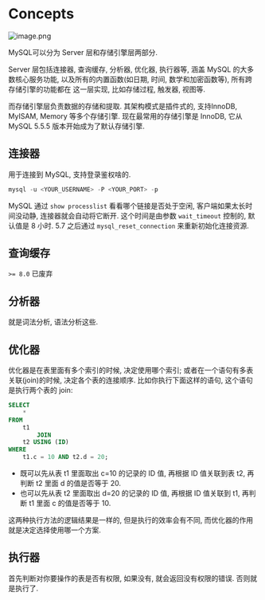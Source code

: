 # Concepts

![image.png](https://edge.yancey.app/beg/v25x9ki8-1695707243638.png)

MySQL可以分为 Server 层和存储引擎层两部分.

Server 层包括连接器, 查询缓存, 分析器, 优化器, 执行器等, 涵盖 MySQL 的大多数核心服务功能, 以及所有的内置函数(如日期, 时间, 数学和加密函数等), 所有跨存储引擎的功能都在 这一层实现, 比如存储过程, 触发器, 视图等.

而存储引擎层负责数据的存储和提取. 其架构模式是插件式的, 支持InnoDB, MyISAM,  Memory 等多个存储引擎. 现在最常用的存储引擎是 InnoDB, 它从 MySQL 5.5.5 版本开始成为了默认存储引擎.

## 连接器

用于连接到 MySQL, 支持登录鉴权啥的.

```sql
mysql -u <YOUR_USERNAME> -P <YOUR_PORT> -p
```

MySQL 通过 `show processlist` 看看哪个链接是否处于空闲, 客户端如果太长时间没动静, 连接器就会自动将它断开. 这个时间是由参数 `wait_timeout` 控制的, 默认值是 8 小时. 5.7 之后通过 `mysql_reset_connection` 来重新初始化连接资源.

## 查询缓存

`>= 8.0` 已废弃

## 分析器

就是词法分析, 语法分析这些.

## 优化器

优化器是在表里面有多个索引的时候, 决定使用哪个索引; 或者在一个语句有多表关联(join)的时候, 决定各个表的连接顺序. 比如你执行下面这样的语句, 这个语句是执行两个表的 join:

```sql
SELECT 
    *
FROM
    t1
        JOIN
    t2 USING (ID)
WHERE
    t1.c = 10 AND t2.d = 20;
```

- 既可以先从表 t1 里面取出 c=10 的记录的 ID 值, 再根据 ID 值关联到表 t2, 再判断 t2 里面 d 的值是否等于 20.
- 也可以先从表 t2 里面取出 d=20 的记录的 ID 值, 再根据 ID 值关联到 t1, 再判断 t1 里面 c 的值是否等于 10.

这两种执行方法的逻辑结果是一样的, 但是执行的效率会有不同, 而优化器的作用就是决定选择使用哪一个方案.

## 执行器

首先判断对你要操作的表是否有权限, 如果没有, 就会返回没有权限的错误. 否则就是执行了.
